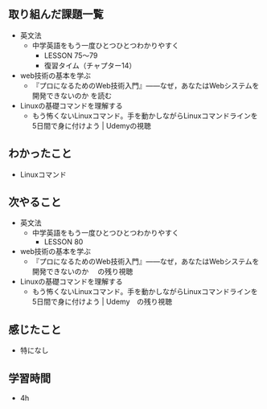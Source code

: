 ## 取り組んだ課題一覧
- 英文法
  - 中学英語をもう一度ひとつひとつわかりやすく
    - LESSON 75〜79
    - 復習タイム（チャプター14）
- web技術の基本を学ぶ
    - 『プロになるためのWeb技術入門』――なぜ，あなたはWebシステムを開発できないのか を読む
- Linuxの基礎コマンドを理解する
    - もう怖くないLinuxコマンド。手を動かしながらLinuxコマンドラインを5日間で身に付けよう | Udemyの視聴
## わかったこと
- Linuxコマンド
## 次やること
- 英文法
  - 中学英語をもう一度ひとつひとつわかりやすく
    - LESSON 80
- web技術の基本を学ぶ
    - 『プロになるためのWeb技術入門』――なぜ，あなたはWebシステムを開発できないのか 　の残り視聴
- Linuxの基礎コマンドを理解する
    - もう怖くないLinuxコマンド。手を動かしながらLinuxコマンドラインを5日間で身に付けよう | Udemy　の残り視聴
## 感じたこと
- 特になし
## 学習時間
- 4h